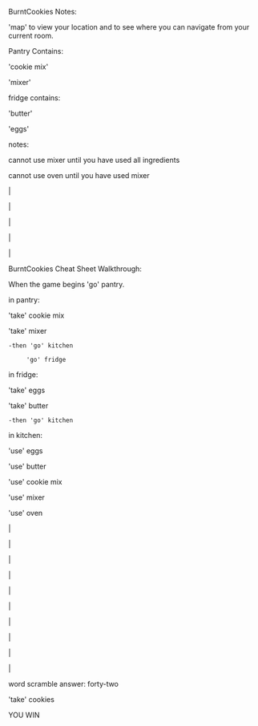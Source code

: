 BurntCookies Notes:

'map' to view your location and to see where you can navigate from your current room.

Pantry Contains:

'cookie mix'

'mixer'

fridge contains:

'butter'

'eggs'


notes:

cannot use mixer until you have used all ingredients

cannot use oven until you have used mixer

|

|

|

|

|

BurntCookies Cheat Sheet Walkthrough:

When the game begins 'go' pantry.

in pantry:  

  'take' cookie mix
  
  'take' mixer
  
    -then 'go' kitchen
    
         'go' fridge

in fridge:

  'take' eggs 
  
  'take' butter 
  
    -then 'go' kitchen

in kitchen:

'use' eggs

'use' butter

'use' cookie mix

'use' mixer

'use' oven

|

|

|

|

|

|

|

|

|

|

word scramble answer: forty-two

'take' cookies

YOU WIN
